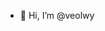 - 👋 Hi, I’m @veolwy 

<!---
veolwy/veolwy is a ✨ special ✨ repository because its `README.md` (this file) appears on your GitHub profile.
You can click the Preview link to take a look at your changes.
--->
